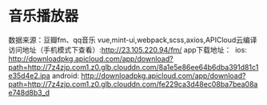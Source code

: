# 音乐播放器
数据来源：豆瓣fm、qq音乐
vue,mint-ui,webpack,scss,axios,APICloud云编译
访问地址（手机模式下查看）:http://23.105.220.94/fm/
app下载地址：
  ios: http://downloadpkg.apicloud.com/app/download?path=http://7z4zjp.com1.z0.glb.clouddn.com/8a1e5e86ee64b6dba391d81c1e35d4e2.ipa
  android: http://downloadpkg.apicloud.com/app/download?path=http://7z4zjp.com1.z0.glb.clouddn.com/fe229ca3d48ec08ba7bea08ae748d8b3_d
